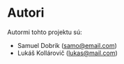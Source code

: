 # Autori

Autormi tohto projektu sú:

- Samuel Dobrik (samo@email.com)
- Lukáš Kollárovič (lukas@mail.com)